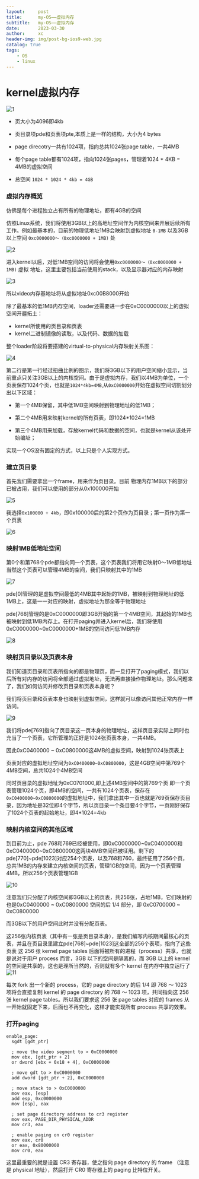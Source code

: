 ```yaml
---
layout:     post
title:      my-OS——虚拟内存
subtitle:   my-OS——虚拟内存
date:       2023-03-30
author:     xc
header-img: img/post-bg-ios9-web.jpg
catalog: true
tags:
    - OS
    - linux
---
```

# kernel虚拟内存

![1](https://image-static.segmentfault.com/941/121/941121146-60c33240a171a_fix732  "1") 

 - 页大小为4096即4kb
 
 - 页目录项pde和页表项pte,本质上是一样的结构，大小为4 bytes
 
 - page direcotry一共有1024项，指向总共1024张page table，一共4MB
 
 - 每个page table都有1024项，指向1024张pages，管理着1024 * 4KB  = 4MB的虚拟空间
 
 - 总空间 `1024 * 1024 * 4kb = 4GB` 
 
### 虚拟内存概览
仿佛是每个进程独立占有所有的物理地址，都有4GB的空间

仿照Linux系统，我们将使用3GB以上的高地址空间作为内核空间来开展后续所有工作。例如最基本的，目前的物理低地址1MB会映射到虚拟地址 `0-1MB` 以及3GB以上空间 `0xc0000000～（0xc0000000 + 1MB)` 处

![2](https://image-static.segmentfault.com/994/534/994534451-60c331e0c436f_fix732  "2")

进入kernel以后，对低1MB空间的访问将会使用`0xc0000000～（0xc0000000 + 1MB)` 虚拟 地址，这里主要包括当前使用的stack，以及显示器对应的内存映射

![3](https://image-static.segmentfault.com/265/459/2654596691-60c332040cdb2_fix732  "3")

所以video内存基地址将从虚拟地址0xc00B8000开始

除了最基本的低1MB内存空间，loader还需要进一步在0xC0000000以上的虚拟空间开疆拓土：

 - kernel所使用的页目录和页表
 - kernel二进制镜像的读取，以及代码、数据的加载
 
 整个loader阶段将要搭建的virtual-to-physical内存映射关系图：
 
 ![4](https://image-static.segmentfault.com/387/515/3875151341-60c3322e26953_fix732  "4")
 
 第二行是第一行经过扭曲比例的图示，我们将3GB以下的用户空间缩小显示，当前重点只关注3GB以上的内核空间。由于是虚拟内存，我们以4MB为单位，一个页表保存1024个页，也就是`1024*4kb=4MB`,从`0xC0000000`开始在虚拟空间切割划分出以下区域：
 
 - 第一个4MB保留，其中低1MB空间映射到物理地址的低1MB；
 
 - 第二个4MB用来映射kernel的所有页表，即1024*1024=1MB
 
 - 第三个4MB用来加载，存放kernel代码和数据的空间，也就是kernel从该处开始编址；
 
 实现一个OS没有固定的方式，以上只是个人实现方式。
 
### 建立页目录

首先我们需要拿出一个frame，用来作为页目录。目前 物理内存1MB以下的部分已被占用，我们可以使用的部分从0x100000开始

![5](https://image-static.segmentfault.com/334/953/3349534597-60c3325fcbc8a_fix732  "5")
  
  我选择`0x100000 + 4kb`，即0x100000后的第2个页作为页目录；第一页作为第一个页表
  
  ![6](https://image-static.segmentfault.com/717/721/717721027-60c332712db16_fix732  "6")
  
### 映射1MB低地址空间

第0个和第768个pde都指向同一个页表，这个页表我们将用它映射0～1MB低地址
当然这个页表可以管理4MB的空间，我们只映射其中的1MB

![7](https://image-static.segmentfault.com/331/581/3315819507-60c33fdb5ba46_fix732  "7")

pde[0]管理的是虚拟空间最低的4MB其中起始的1MB，被映射到物理地址的低1MB上，这是一一对应的映射，虚拟地址为那全等于物理地址

pde[768]管理的是0xC0000000即3GB开始的第一个4MB空间，其起始的1MB也被映射到低1MB内存上。在打开paging并进入kernel后，我们将使用0xC0000000~0xC0000000+1MB的空间访问低1MB内存

![8](https://image-static.segmentfault.com/994/534/994534451-60c331e0c436f_fix732  "8")
  
### 映射页目录以及页表本身

我们知道页目录和页表所指向的都是物理页，而一旦打开了paging模式，我们以后所有对内存的访问将全部通过虚拟地址，无法再直接操作物理地址。那么问题来了，我们如何访问并修改页目录和页表本身呢？

我们将页目录和页表本身也映射到虚拟空间，这样就可以像访问其他正常内存一样访问。

![9](https://image-static.segmentfault.com/729/336/729336244-60c332a1634c3_fix732  "9")

我们将pde[769]指向了页目录这一页本身的物理地址，这样页目录实际上同时也充当了一个页表，它所管理的正好是1024张页表本身，一共4MB。

因此0xC0400000 ~ 0xC0800000这4MB的虚拟空间，映射到1024张页表上

页表对应的虚拟地址空间为`0xC0400000~0xC0800000`，这是4GB空间中第769个4MB空间，总共1024个4MB空间

同时页目录的虚拟地址为0xC0701000,即上述4MB空间中的第769个页
即一个页表管理1024个页，即4MB的空间，一共有1024个页表，保存在`0xC0400000~0xC0800000`的虚拟地址中，我们拿出其中一页也就是769页保存页目录，因为地址是32位即4个字节，所以页目录一个条目要4个字节，一页刚好保存了1024个页表的起始地址，即4*1024=4kb

### 映射内核空间的其他区域

到目前为止，pde 768和769已经被使用，即0xC0000000~0xC0400000和0xC0400000~0xC0800000这两块4MB空间已被征用。剩下的pde[770]~pde[1023]对应254个页表，以及768和760，最终征用了256个页，总共1MB的内存来建立内核空间的页表，管理1GB的空间，因为一个页表管理4MB，所以256个页表管理1GB

![10](https://image-static.segmentfault.com/244/947/2449476048-60c3338c84cb7_fix732  "10")

注意我们只分配了内核空间即3GB以上的页表，共256张，占地1MB，它们映射的也是0xC0400000 ~ 0xC0800000 空间的后 1/4 部分，即 0xC0700000 ~ 0xC0800000

而3GB以下的用户空间此时并没有分配页表。

这256张内核页表（其中有一张是页目录本身），是我们编写内核期间最核心的页表，并且在页目录里建立pde[768]~pde[1023]这全部的256个表项，指向了这些页表
这 256 张 kernel page tables 后面将被所有的进程（process）共享，也就是说对于用户 process 而言，3GB 以下的空间是隔离的，而 3GB 以上的 kernel 的空间是共享的，这也是理所当然的，否则就有多个 kernel 在内存中独立运行了
![11](https://image-static.segmentfault.com/361/946/3619462825-60c333629e0f3_fix732  "11")

每次 fork 出一个新的 process，它的 page directory 的后 1/4 即 768 ～ 1023 项将会直接复制 kernel 的 page directory 的 768 ～ 1023 项，共同指向这 256 张 kernel page tables。所以我们要求这 256 张 page tables 对应的 frames 从一开始就固定下来，后面也不再变化，这样才能实现所有 process 共享的效果。

### 打开paging

```
enable_page:
  sgdt [gdt_ptr]

  ; move the video segment to > 0xC0000000
  mov ebx, [gdt_ptr + 2]
  or dword [ebx + 0x18 + 4], 0xC0000000

  ; move gdt to > 0xC0000000
  add dword [gdt_ptr + 2], 0xC0000000

  ; move stack to > 0xC0000000
  mov eax, [esp]
  add esp, 0xc0000000
  mov [esp], eax

  ; set page directory address to cr3 register 
  mov eax, PAGE_DIR_PHYSICAL_ADDR
  mov cr3, eax
  
  ; enable paging on cr0 register
  mov eax, cr0
  or eax, 0x80000000
  mov cr0, eax
```
  
  这里最重要的就是设置 CR3 寄存器，使之指向 page directory 的 frame （注意是 physical 地址），然后打开 CR0 寄存器上的 paging 比特位开关。
